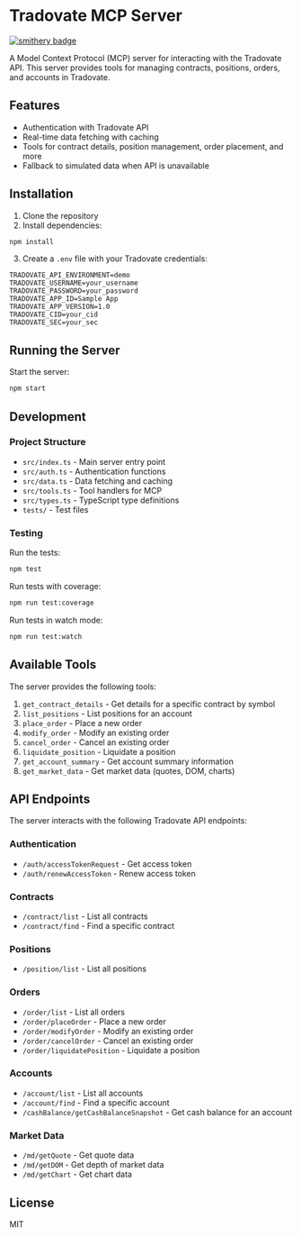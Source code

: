 # Tradovate MCP Server

[![smithery badge](https://smithery.ai/badge/@alexanimal/tradovate-mcp-server)](https://smithery.ai/server/@alexanimal/tradovate-mcp-server)

A Model Context Protocol (MCP) server for interacting with the Tradovate API. This server provides tools for managing contracts, positions, orders, and accounts in Tradovate.

## Features

- Authentication with Tradovate API
- Real-time data fetching with caching
- Tools for contract details, position management, order placement, and more
- Fallback to simulated data when API is unavailable

## Installation

1. Clone the repository
2. Install dependencies:

```bash
npm install
```

3. Create a `.env` file with your Tradovate credentials:

```
TRADOVATE_API_ENVIRONMENT=demo
TRADOVATE_USERNAME=your_username
TRADOVATE_PASSWORD=your_password
TRADOVATE_APP_ID=Sample App
TRADOVATE_APP_VERSION=1.0
TRADOVATE_CID=your_cid
TRADOVATE_SEC=your_sec
```

## Running the Server

Start the server:

```bash
npm start
```

## Development

### Project Structure

- `src/index.ts` - Main server entry point
- `src/auth.ts` - Authentication functions
- `src/data.ts` - Data fetching and caching
- `src/tools.ts` - Tool handlers for MCP
- `src/types.ts` - TypeScript type definitions
- `tests/` - Test files

### Testing

Run the tests:

```bash
npm test
```

Run tests with coverage:

```bash
npm run test:coverage
```

Run tests in watch mode:

```bash
npm run test:watch
```

## Available Tools

The server provides the following tools:

1. `get_contract_details` - Get details for a specific contract by symbol
2. `list_positions` - List positions for an account
3. `place_order` - Place a new order
4. `modify_order` - Modify an existing order
5. `cancel_order` - Cancel an existing order
6. `liquidate_position` - Liquidate a position
7. `get_account_summary` - Get account summary information
8. `get_market_data` - Get market data (quotes, DOM, charts)

## API Endpoints

The server interacts with the following Tradovate API endpoints:

### Authentication
- `/auth/accessTokenRequest` - Get access token
- `/auth/renewAccessToken` - Renew access token

### Contracts
- `/contract/list` - List all contracts
- `/contract/find` - Find a specific contract

### Positions
- `/position/list` - List all positions

### Orders
- `/order/list` - List all orders
- `/order/placeOrder` - Place a new order
- `/order/modifyOrder` - Modify an existing order
- `/order/cancelOrder` - Cancel an existing order
- `/order/liquidatePosition` - Liquidate a position

### Accounts
- `/account/list` - List all accounts
- `/account/find` - Find a specific account
- `/cashBalance/getCashBalanceSnapshot` - Get cash balance for an account

### Market Data
- `/md/getQuote` - Get quote data
- `/md/getDOM` - Get depth of market data
- `/md/getChart` - Get chart data

## License

MIT
